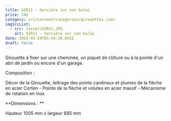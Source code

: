 ```yaml
---
title: GIR11 - Sorcière sur son balai
price: 145
category: src/content/categories/girouettes.json
imgSrcList:
  - src: /asset/GIR11.JPG
    alt: GIR11 - Sorcière sur son balai
date: 2024-05-24T05:54:39.855Z
draft: false
---
```


Girouette à fixer sur une cheminée, un piquet de clôture ou à la pointe d'un abri de jardin ou encore d'un garage.

Composition :

Décor de la Girouette, lettrage des points cardinaux et plumes de la flèche en acier Corten - Pointe de la flèche et volutes en acier massif - Mécanisme de rotation en inox

**Dimensions : **

Hauteur 1005 mm x largeur 885 mm
